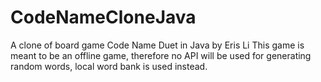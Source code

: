 # CodeNameCloneJava

A clone of board game Code Name Duet in Java by Eris Li
This game is meant to be an offline game, therefore no API will be used for generating random words, local word bank is used instead.
